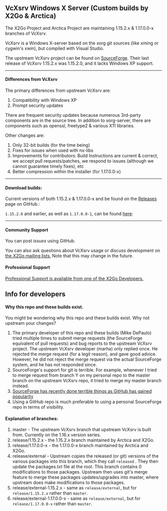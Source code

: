 VcXsrv Windows X Server (Custom builds by X2Go & Arctica)
------------------------------------------------

The X2Go Project and Arctica Project are maintaining 1.15.2.x & 1.17.0.0-x branches of VcXsrv.

VcXsrv is a Windows X-server based on the xorg git sources (like xming or cygwin's xwin), but compiled with Visual Studio.

The upstream VcXsrv project can be found on [SourceForge](http://sourceforge.net/projects/vcxsrv/). Their last release of VcXsrv 1.15.2.x was 1.15.2.0, and it lacks Windows XP support.

------

#### Differences from VcXsrv

The primary differences from upstream VcXsrv are:

1. Compatibility with Windows XP
2. Prompt security updates

There are frequent security updates because numerous 3rd-party components are in the source tree. In addition to xorg-server, there are components such as openssl, freetype2 & various X11 libraries.

Other changes are:

1. Only 32-bit builds (for the time being)
2. Fixes for issues when used with nx-libs
3. Improvements for contributors: Build Instructions are current & correct, we accept pull requests/patches, we respond to issues (although we cannot guarantee timely fixes), etc
4. Better compression within the installer (for 1.17.0.0-x)

------

#### Download builds:

Current versions of both 1.15.2.x & 1.17.0.0-x and be found on the [Releases](https://github.com/ArcticaProject/vcxsrv/releases) page on GitHub.:

`1.15.2.6` and earlier, as well as `1.17.0.0-1`, can be found [here](http://code.x2go.org/releases/binary-win32/3rd-party/vcxsrv-modified-by-x2go-project/):



------

#### Community Support

You can post *issues* using GitHub.

You can also ask questions about VcXsrv usage or discuss development on [the X2Go mailing lists.](http://lists.x2go.org/listinfo/) Note that this may change in the future.

#### Professional Support

[Professional Support is available from one of the X2Go Developers.](http://wiki.x2go.org/doku.php/doc:professional-support)

## Info for developers

####  Why this repo and these builds exist.

You might be wondering why this repo and these builds exist. Why not upstream your changes?

1. The primary developer of this repo and these builds (Mike DePaulo) tried multiple times to submit merge requests (the SourceForge equivalent of pull requests) and bug reports to the upstream VcXsrv project. The upstream VcXsrv developer (marha) only replied once. He rejected the merge request (for a legit reason), and gave good advice. However, he did not reject the merge request via the actual SourceForge system, and he has not responded since.
2. SourceForge's support for git is terrible. For example, whenever I tried to merge request from branch Y on my personal repo to the master branch on the upstream VcXsrv repo, it tried to merge my master branch instead.
3. [SourceForge has recently done terrible things as GitHub has gained popularity](https://en.wikipedia.org/wiki/SourceForge#DevShare_adware_controversy)
4. Using a GitHub repo is much preferable to using a personal SourceForge repo in terms of visibility.

#### Explanation of branches:

1. master - The upstream VcXsrv branch that upstream VcXsrv is built from. Currently on the 1.16.x version series.
2. release/1.15.2.x - the 1.15.2.x branch maintained by Arctica and X2Go.
3. release/1.17.0.0-x - the 1.17.0.0-x branch maintained by Arctica and X2Go.
4. release/external - Upstream copies the released (or git) versions of the various packages into this branch, which they call `released` . They then update the packages.txt file at the root.  This branch contains 0 modifications to those packages. Upstream then uses git's merge feature to merge these packages updates/upgrades into master, where upstream does make modifications to those packages.
5. release/external-1.15.2.x - same as `release/external`, but for `release/1.15.2.x` rather than `master`.
6. release/external-1.17.0.0-x - same as `release/external`, but for `release/1.17.0.0-x` rather than `master`.
